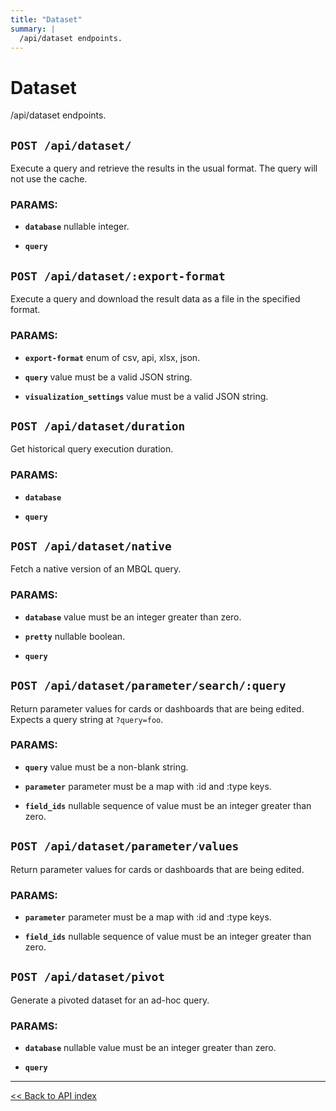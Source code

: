 ```yaml
---
title: "Dataset"
summary: |
  /api/dataset endpoints.
---
```


# Dataset

/api/dataset endpoints.

## `POST /api/dataset/`

Execute a query and retrieve the results in the usual format. The query will not use the cache.

### PARAMS:

-  **`database`** nullable integer.

-  **`query`**

## `POST /api/dataset/:export-format`

Execute a query and download the result data as a file in the specified format.

### PARAMS:

-  **`export-format`** enum of csv, api, xlsx, json.

-  **`query`** value must be a valid JSON string.

-  **`visualization_settings`** value must be a valid JSON string.

## `POST /api/dataset/duration`

Get historical query execution duration.

### PARAMS:

-  **`database`** 

-  **`query`**

## `POST /api/dataset/native`

Fetch a native version of an MBQL query.

### PARAMS:

-  **`database`** value must be an integer greater than zero.

-  **`pretty`** nullable boolean.

-  **`query`**

## `POST /api/dataset/parameter/search/:query`

Return parameter values for cards or dashboards that are being edited. Expects a query string at `?query=foo`.

### PARAMS:

-  **`query`** value must be a non-blank string.

-  **`parameter`** parameter must be a map with :id and :type keys.

-  **`field_ids`** nullable sequence of value must be an integer greater than zero.

## `POST /api/dataset/parameter/values`

Return parameter values for cards or dashboards that are being edited.

### PARAMS:

-  **`parameter`** parameter must be a map with :id and :type keys.

-  **`field_ids`** nullable sequence of value must be an integer greater than zero.

## `POST /api/dataset/pivot`

Generate a pivoted dataset for an ad-hoc query.

### PARAMS:

-  **`database`** nullable value must be an integer greater than zero.

-  **`query`**

---

[<< Back to API index](../api-documentation.md)